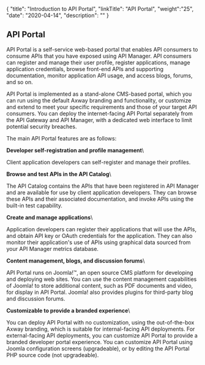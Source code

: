 {
"title": "Introduction to API Portal",
"linkTitle": "API Portal",
"weight":"25",
"date": "2020-04-14",
"description": ""
}

## API Portal

API Portal is a self-service web-based portal that enables API consumers to consume APIs that you have exposed using API Manager. API consumers can register and manage their user profile, register applications, manage application credentials, browse front-end APIs and supporting documentation, monitor application API usage, and access blogs, forums, and so on.

API Portal is implemented as a stand-alone CMS-based portal, which you can run using the default Axway branding and functionality, or customize and extend to meet your specific requirements and those of your target API consumers. You can deploy the internet-facing API Portal separately from the API Gateway and API Manager, with a dedicated web interface to limit potential security breaches.

The main API Portal features are as follows:

**Developer self-registration and profile management**\

Client application developers can self-register and manage their profiles.

**Browse and test APIs in the API Catalog**\

The API Catalog contains the APIs that have been registered in API Manager and are available for use by client application developers. They can browse these APIs and their associated documentation, and invoke APIs using the built-in test capability.

**Create and manage applications**\

Application developers can register their applications that will use the APIs, and obtain API key or OAuth credentials for the application. They can also monitor their application's use of APIs using graphical data sourced from your API Manager metrics database.

**Content management, blogs, and discussion forums**\

API Portal runs on Joomla!™, an open source CMS platform for developing and deploying web sites. You can use the content management capabilities of Joomla! to store additional content, such as PDF documents and video, for display in API Portal. Joomla! also provides plugins for third-party blog and discussion forums.

**Customizable to provide a branded experience**\

You can deploy API Portal with no customization, using the out-of-the-box Axway branding, which is suitable for internal-facing API deployments. For external-facing API deployments, you can customize API Portal to provide a branded developer portal experience. You can customize API Portal using Joomla configuration screens (upgradeable), or by editing the API Portal PHP source code (not upgradeable).